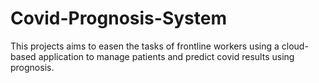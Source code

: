 # Covid-Prognosis-System
This projects aims to easen the tasks of frontline workers using a cloud-based application to manage patients and predict covid results using prognosis.
